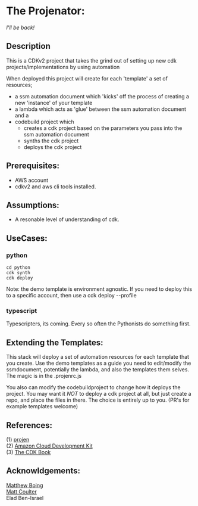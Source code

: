 
# The Projenator:  
*I'll be back!*

## Description
This is a CDKv2 project that takes the grind out of setting up new cdk projects/implementations by using automation

When deployed this project will create for each 'template' a set of resources;

- a ssm automation document which 'kicks' off the process of creating a new 'instance' of your template
- a lambda which acts as 'glue' between the ssm automation document and a
- codebuild project which 
	- creates a cdk project based on the parameters you pass into the ssm automation document
	- synths the cdk project
	- deploys the cdk project

## Prerequisites:
- AWS account
- cdkv2 and aws cli tools installed. 

## Assumptions:
- A resonable level of understanding of cdk.

## UseCases:

### python
```
cd python
cdk synth
cdk deploy 
```

Note: the demo template is environment agnostic. If you need to deploy this to a specific account, then use a cdk deploy --profile <yourprofile>

### typescript
<TODO> 

Typescripters, its coming. Every so often the Pythonists do something first.


## Extending the Templates:
This stack will deploy a set of automation resources for each template that you create.   Use the demo templates as a guide
you need to edit/modify the ssmdocument, potentially the lambda, and also the templates them selves.   The magic is in the .projenrc.js

You also can modify the codebuildproject to change how it deploys the project.  You may want it *NOT* to deploy a cdk project at all, but just create a repo, and place the files in there.
The choice is entirely up to you.   (PR's for example templates welcome)



## References: 

(1) [projen](https://github.com/projen/projen)\
(2) [Amazon Cloud Development Kit](https://aws.amazon.com/cdk/)\
(3) [The CDK Book](https://thecdkbook.com/)

## Acknowldgements:
[Matthew Boing](https://twitter.com/mattbonig)\
[Matt Coulter](https://twitter.com/nideveloper)\
Elad Ben-Israel

